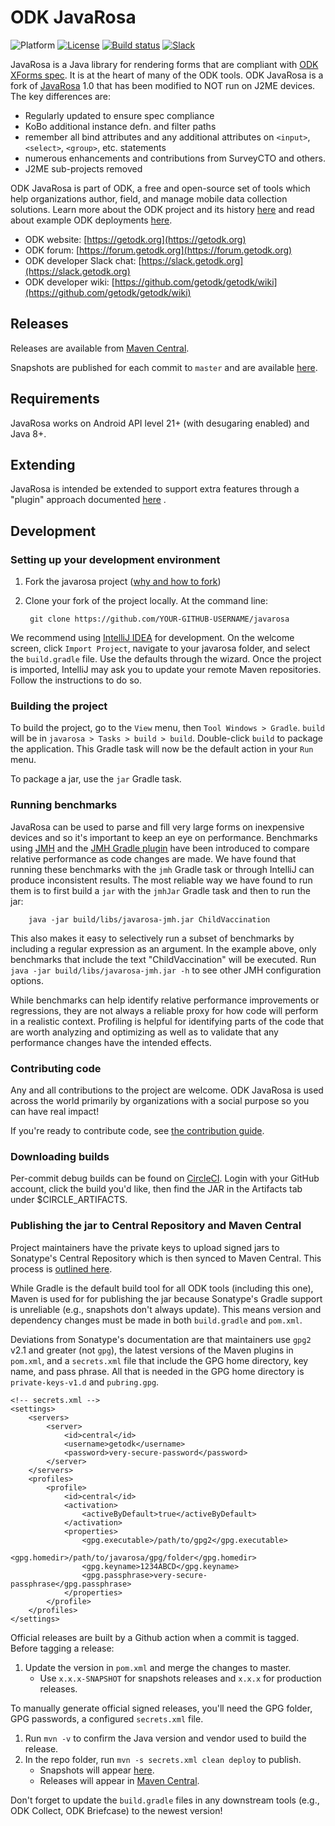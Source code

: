 # ODK JavaRosa

![Platform](https://img.shields.io/badge/platform-Java-blue.svg)
[![License](https://img.shields.io/badge/license-Apache%202.0-blue.svg)](https://opensource.org/licenses/Apache-2.0)
[![Build status](https://circleci.com/gh/getodk/javarosa.svg?style=shield&circle-token=:circle-token)](https://circleci.com/gh/getodk/javarosa)
[![Slack](https://img.shields.io/badge/chat-on%20slack-brightgreen)](https://slack.getodk.org)

JavaRosa is a Java library for rendering forms that are compliant with [ODK XForms spec](http://getodk.github.io/xforms-spec). It is at the heart of many of the ODK tools. ODK JavaRosa is a fork of [JavaRosa](https://bitbucket.org/javarosa/javarosa/wiki/Home) 1.0 that has been modified to NOT run on J2ME devices. The key differences are:

* Regularly updated to ensure spec compliance
* KoBo additional instance defn. and filter paths
* remember all bind attributes and any additional attributes on `<input>`, `<select>`, `<group>`, etc. statements
* numerous enhancements and contributions from SurveyCTO and others.
* J2ME sub-projects removed

ODK JavaRosa is part of ODK, a free and open-source set of tools which help organizations author, field, and manage mobile data collection solutions. Learn more about the ODK project and its history [here](https://getodk.org/about/) and read about example ODK deployments [here](https://getodk.org/about/deployments/).

* ODK website: [https://getodk.org](https://getodk.org)
* ODK forum: [https://forum.getodk.org](https://forum.getodk.org)
* ODK developer Slack chat: [https://slack.getodk.org](https://slack.getodk.org)
* ODK developer wiki: [https://github.com/getodk/getodk/wiki](https://github.com/getodk/getodk/wiki)

## Releases

Releases are available from [Maven Central](https://central.sonatype.com/artifact/org.getodk/javarosa).

Snapshots are published for each commit to `master` and are available [here](https://central.sonatype.com/service/rest/repository/browse/maven-snapshots/org/getodk/javarosa).

## Requirements

JavaRosa works on Android API level 21+ (with desugaring enabled) and Java 8+.

## Extending

JavaRosa is intended be extended to support extra features through a "plugin" approach documented [here](PLUGINS.md) .

## Development

### Setting up your development environment

1. Fork the javarosa project ([why and how to fork](https://help.github.com/articles/fork-a-repo/))

1. Clone your fork of the project locally. At the command line:

        git clone https://github.com/YOUR-GITHUB-USERNAME/javarosa

We recommend using [IntelliJ IDEA](https://www.jetbrains.com/idea/) for development. On the welcome screen, click `Import Project`, navigate to your javarosa folder, and select the `build.gradle` file. Use the defaults through the wizard. Once the project is imported, IntelliJ may ask you to update your remote Maven repositories. Follow the instructions to do so. 
 
### Building the project
 
To build the project, go to the `View` menu, then `Tool Windows > Gradle`. `build` will be in `javarosa > Tasks > build > build`. Double-click `build` to package the application. This Gradle task will now be the default action in your `Run` menu. 

To package a jar, use the `jar` Gradle task.

### Running benchmarks

JavaRosa can be used to parse and fill very large forms on inexpensive devices and so it's important to keep an eye on performance. Benchmarks using [JMH](http://openjdk.java.net/projects/code-tools/jmh/) and the [JMH Gradle plugin](https://github.com/melix/jmh-gradle-plugin) have been introduced to compare relative performance as code changes are made. We have found that running these benchmarks with the `jmh` Gradle task or through IntelliJ can produce inconsistent results. The most reliable way we have found to run them is to first build a `jar` with the `jmhJar` Gradle task and then to run the jar:

        java -jar build/libs/javarosa-jmh.jar ChildVaccination

This also makes it easy to selectively run a subset of benchmarks by including a regular expression as an argument. In the example above, only benchmarks that include the text "ChildVaccination" will be executed. Run `java -jar build/libs/javarosa-jmh.jar -h` to see other JMH configuration options.

While benchmarks can help identify relative performance improvements or regressions, they are not always a reliable proxy for how code will perform in a realistic context. Profiling is helpful for identifying parts of the code that are worth analyzing and optimizing as well as to validate that any performance changes have the intended effects.

### Contributing code

Any and all contributions to the project are welcome. ODK JavaRosa is used across the world primarily by organizations with a social purpose so you can have real impact!

If you're ready to contribute code, see [the contribution guide](CONTRIBUTING.md).

### Downloading builds

Per-commit debug builds can be found on [CircleCI](https://circleci.com/gh/getodk/javarosa). Login with your GitHub account, click the build you'd like, then find the JAR in the Artifacts tab under $CIRCLE_ARTIFACTS.

### Publishing the jar to Central Repository and Maven Central

Project maintainers have the private keys to upload signed jars to Sonatype's Central Repository which is then synced to Maven Central. This process is [outlined here](https://central.sonatype.org).

While Gradle is the default build tool for all ODK tools (including this one), Maven is used for for publishing the jar because Sonatype's Gradle support is unreliable (e.g., snapshots don't always update). This means version and dependency changes must be made in both `build.gradle` and `pom.xml`.

Deviations from Sonatype's documentation are that maintainers use `gpg2` v2.1 and greater (not `gpg`), the latest versions of the Maven plugins in `pom.xml`, and a `secrets.xml` file that include the GPG home directory, key name, and pass phrase. All that is needed in the GPG home directory is `private-keys-v1.d` and `pubring.gpg`.
```
<!-- secrets.xml -->
<settings>
    <servers>
        <server>
            <id>central</id>
            <username>getodk</username>
            <password>very-secure-password</password>
        </server>
    </servers>
    <profiles>
        <profile>
            <id>central</id>
            <activation>
                <activeByDefault>true</activeByDefault>
            </activation>
            <properties>
                <gpg.executable>/path/to/gpg2</gpg.executable>
                <gpg.homedir>/path/to/javarosa/gpg/folder</gpg.homedir>
                <gpg.keyname>1234ABCD</gpg.keyname>
                <gpg.passphrase>very-secure-passphrase</gpg.passphrase>
            </properties>
        </profile>
    </profiles>
</settings>
```

Official releases are built by a Github action when a commit is tagged. Before tagging a release:

1. Update the version in `pom.xml` and merge the changes to master.
    * Use `x.x.x-SNAPSHOT` for snapshots releases and `x.x.x` for production releases.

To manually generate official signed releases, you'll need the GPG folder, GPG passwords, a configured `secrets.xml` file.
1. Run `mvn -v` to confirm the Java version and vendor used to build the release.
1. In the repo folder, run `mvn -s secrets.xml clean deploy` to publish.
    * Snapshots will appear [here](https://central.sonatype.com/service/rest/repository/browse/maven-snapshots/org/getodk/javarosa).
    * Releases will appear in [Maven Central](https://central.sonatype.com/artifact/org.getodk/javarosa).

Don't forget to update the `build.gradle` files in any downstream tools (e.g., ODK Collect, ODK Briefcase) to the newest version!
